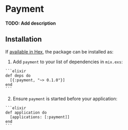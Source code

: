 # Payment

**TODO: Add description**

## Installation

If [available in Hex](https://hex.pm/docs/publish), the package can be installed as:

  1. Add `payment` to your list of dependencies in `mix.exs`:

    ```elixir
    def deps do
      [{:payment, "~> 0.1.0"}]
    end
    ```

  2. Ensure `payment` is started before your application:

    ```elixir
    def application do
      [applications: [:payment]]
    end
    ```

